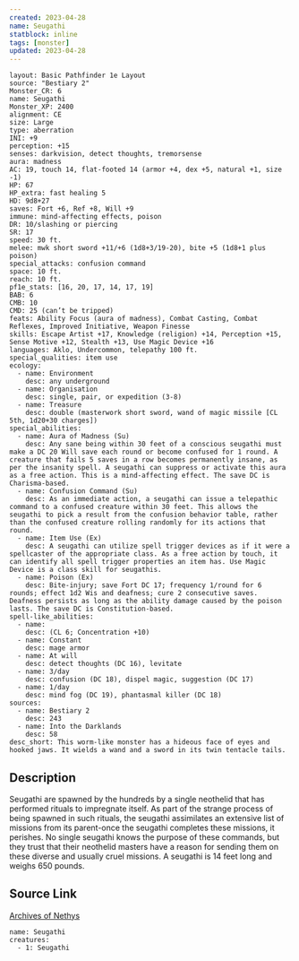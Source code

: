 ```yaml
---
created: 2023-04-28
name: Seugathi
statblock: inline
tags: [monster]
updated: 2023-04-28
---
```

```statblock
layout: Basic Pathfinder 1e Layout
source: "Bestiary 2"
Monster_CR: 6
name: Seugathi
Monster_XP: 2400
alignment: CE
size: Large
type: aberration
INI: +9
perception: +15
senses: darkvision, detect thoughts, tremorsense
aura: madness
AC: 19, touch 14, flat-footed 14 (armor +4, dex +5, natural +1, size -1)
HP: 67
HP_extra: fast healing 5
HD: 9d8+27
saves: Fort +6, Ref +8, Will +9
immune: mind-affecting effects, poison
DR: 10/slashing or piercing
SR: 17
speed: 30 ft.
melee: mwk short sword +11/+6 (1d8+3/19-20), bite +5 (1d8+1 plus poison)
special_attacks: confusion command
space: 10 ft.
reach: 10 ft.
pf1e_stats: [16, 20, 17, 14, 17, 19]
BAB: 6
CMB: 10
CMD: 25 (can’t be tripped)
feats: Ability Focus (aura of madness), Combat Casting, Combat Reflexes, Improved Initiative, Weapon Finesse
skills: Escape Artist +17, Knowledge (religion) +14, Perception +15, Sense Motive +12, Stealth +13, Use Magic Device +16
languages: Aklo, Undercommon, telepathy 100 ft.
special_qualities: item use
ecology:
  - name: Environment
    desc: any underground
  - name: Organisation
    desc: single, pair, or expedition (3-8)
  - name: Treasure
    desc: double (masterwork short sword, wand of magic missile [CL 5th, 1d20+30 charges])
special_abilities:
  - name: Aura of Madness (Su)
    desc: Any sane being within 30 feet of a conscious seugathi must make a DC 20 Will save each round or become confused for 1 round. A creature that fails 5 saves in a row becomes permanently insane, as per the insanity spell. A seugathi can suppress or activate this aura as a free action. This is a mind-affecting effect. The save DC is Charisma-based.
  - name: Confusion Command (Su)
    desc: As an immediate action, a seugathi can issue a telepathic command to a confused creature within 30 feet. This allows the seugathi to pick a result from the confusion behavior table, rather than the confused creature rolling randomly for its actions that round.
  - name: Item Use (Ex)
    desc: A seugathi can utilize spell trigger devices as if it were a spellcaster of the appropriate class. As a free action by touch, it can identify all spell trigger properties an item has. Use Magic Device is a class skill for seugathis.
  - name: Poison (Ex)
    desc: Bite-injury; save Fort DC 17; frequency 1/round for 6 rounds; effect 1d2 Wis and deafness; cure 2 consecutive saves. Deafness persists as long as the ability damage caused by the poison lasts. The save DC is Constitution-based.
spell-like_abilities:
  - name:
    desc: (CL 6; Concentration +10)
  - name: Constant
    desc: mage armor
  - name: At will
    desc: detect thoughts (DC 16), levitate
  - name: 3/day
    desc: confusion (DC 18), dispel magic, suggestion (DC 17)
  - name: 1/day
    desc: mind fog (DC 19), phantasmal killer (DC 18)
sources:
  - name: Bestiary 2
    desc: 243
  - name: Into the Darklands
    desc: 58
desc_short: This worm-like monster has a hideous face of eyes and hooked jaws. It wields a wand and a sword in its twin tentacle tails.
```
## Description
Seugathi are spawned by the hundreds by a single neothelid that has performed rituals to impregnate itself. As part of the strange process of being spawned in such rituals, the seugathi assimilates an extensive list of missions from its parent-once the seugathi completes these missions, it perishes. No single seugathi knows the purpose of these commands, but they trust that their neothelid masters have a reason for sending them on these diverse and usually cruel missions. A seugathi is 14 feet long and weighs 650 pounds.
## Source Link
[Archives of Nethys](https://aonprd.com/MonsterDisplay.aspx?ItemName=Seugathi)
```encounter-table
name: Seugathi
creatures:
  - 1: Seugathi
```
